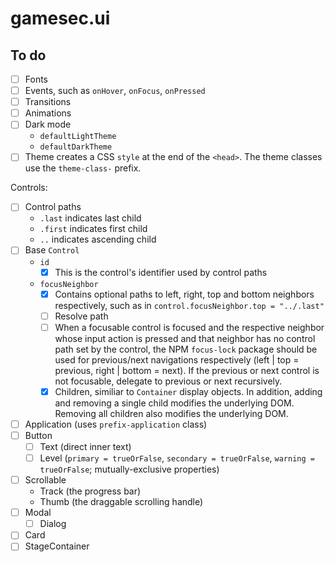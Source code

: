 # gamesec.ui

## To do

- [ ] Fonts
- [ ] Events, such as `onHover`, `onFocus`, `onPressed`
- [ ] Transitions
- [ ] Animations
- [ ] Dark mode
  - `defaultLightTheme`
  - `defaultDarkTheme`
- [ ] Theme creates a CSS `style` at the end of the `<head>`. The theme classes use the `theme-class-` prefix.

Controls:

- [ ] Control paths
  - `.last` indicates last child
  - `.first` indicates first child
  - `..` indicates ascending child
- [ ] Base `Control`
  - `id`
    - [x] This is the control's identifier used by control paths
  - `focusNeighbor`
    - [x] Contains optional paths to left, right, top and bottom neighbors respectively, such as in `control.focusNeighbor.top = "../.last"`
    - [ ] Resolve path
    - [ ] When a focusable control is focused and the respective neighbor whose input action is pressed and that neighbor has no control path set by the control, the NPM `focus-lock` package should be used for previous/next navigations respectively (left | top = previous, right | bottom = next). If the previous or next control is not focusable, delegate to previous or next recursively.
    - [x] Children, similiar to `Container` display objects. In addition, adding and removing a single child modifies the underlying DOM. Removing all children also modifies the underlying DOM.
- [ ] Application (uses `prefix-application` class)
- [ ] Button
  - [ ] Text (direct inner text)
  - [ ] Level (`primary = trueOrFalse`, `secondary = trueOrFalse`, `warning = trueOrFalse`; mutually-exclusive properties)
- [ ] Scrollable
  - Track (the progress bar)
  - Thumb (the draggable scrolling handle)
- [ ] Modal
  - [ ] Dialog
- [ ] Card
- [ ] StageContainer